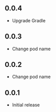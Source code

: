 ## 0.0.4
* Upgrade Gradle

## 0.0.3
* Change pod name

## 0.0.2
* Change pod name

## 0.0.1

* Initial release
